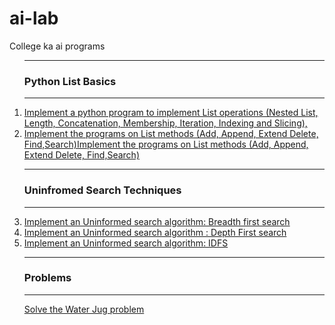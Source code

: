 # ai-lab
College ka ai programs<br>
<ol>
  <hr>
 <h3>Python List Basics</h3>
 <hr>
<li><a href="Python_lists.py">Implement a python program to implement List operations (Nested List, Length, Concatenation, Membership, Iteration, Indexing and Slicing),</a></li>
 <li><a href="Python_lists_2.py">Implement the programs on List methods (Add, Append, Extend Delete, Find,Search)Implement the programs on List methods (Add, Append, Extend Delete, Find,Search)</a></li>
 <hr>
 <h3>Uninfromed Search Techniques</h3>
 <hr>
  <li><a href="BFS.py">Implement an Uninformed search algorithm: Breadth first search</a></li>
 <li><a href="DFS.py">Implement an Uninformed search algorithm : Depth First search </a></li>
 <li><a href="/IDFS.py">Implement an Uninformed search algorithm: IDFS</a></li>
  <hr>
  <h3>Problems</h3>
  <hr>
 <l1><a href="water_jug.py">Solve the Water Jug problem</a></li>
</ol>

